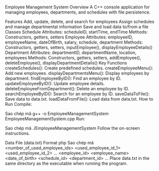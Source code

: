 Employee Management System
Overview
A C++ console application for managing employees, departments, and schedules with file persistence.

Features
Add, update, delete, and search for employees
Assign schedules and manage departmental information
Save and load data to/from a file
Classes
Schedule
Attributes: scheduleID, startTime, endTime
Methods: Constructors, getters, setters
Employee
Attributes: employeeID, employeeName, dateOfBirth, salary, schedule, department
Methods: Constructors, getters, setters, inputEmployee(), displayEmployeeDetails()
Department
Attributes: departmentID, departmentName, location, employees
Methods: Constructors, getters, setters, addEmployee(), deleteEmployee(), displayDepartmentDetails()
Key Functions
createSchedules(): Create predefined schedules.
createEmployeeMenu(): Add new employees.
displayDepartmentsMenu(): Display employees by department.
findEmployeeByID(): Find an employee by ID.
updateEmployeeByID(): Update employee details.
deleteEmployeeFromDepartment(): Delete an employee by ID.
searchEmployeeByID(): Search for an employee by ID.
saveDataToFile(): Save data to data.txt.
loadDataFromFile(): Load data from data.txt.
How to Run
Compile:

Sao chép mã
g++ -o EmployeeManagementSystem EmployeeManagementSystem.cpp
Run:

Sao chép mã
./EmployeeManagementSystem
Follow the on-screen instructions.

Data File (data.txt) Format
php
Sao chép mã
<number_of_used_employee_ids>
<used_employee_id_1>
<used_employee_id_2>
...
<employee_id>
<employee_name>
<date_of_birth>
<salary>
<schedule_id>
<department_id>
...
Place data.txt in the same directory as the executable when running the program.
